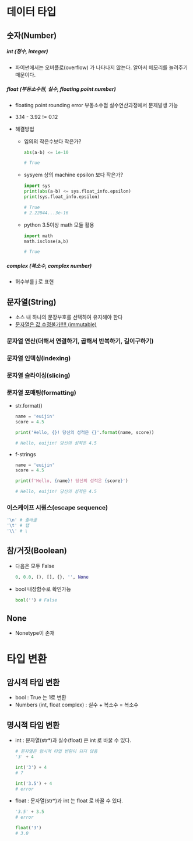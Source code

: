 # 데이터 타입

## 숫자(Number)

##### int (정수, integer)

- 파이썬에서는 오버플로(overflow) 가 나타나지 않는다. 알아서 메모리를 늘려주기 때문이다.

##### float (부동소수점, 실수, floating point number)

- floating point rounding error 부동소수점 실수연산과정에서 문제발생 가능

- 3.14 - 3.92 != 0.12

- 해결방법

  - 임의의 작은수보다 작은가?

    ```python
    abs(a-b) <= 1e-10
    
    # True
    ```

  - sysyem 상의 machine epsilon 보다 작은가?

    ```python
    import sys
    print(abs(a-b) <= sys.float_info.epsilon)
    print(sys.float_info.epsilon)
    
    # True
    # 2.22044...3e-16
    ```

  - python 3.5이상 math 모듈 활용

    ```python
    import math
    math.isclose(a,b)
    
    # True
    ```

    

##### complex (복소수, complex number)

- 허수부를 j 로 표현

  

## 문자열(String)

- 소스 내 하나의 문장부호를 선택하여 유지해야 한다
- <u>문자열은 값 수정불가!!!! (immutable)</u>

### 문자열 연산(더해서 연결하기, 곱해서 반복하기, 길이구하기)

### 문자열 인덱싱(indexing)

### 문자열 슬라이싱(slicing)

### 문자열 포매팅(formatting)

- str.format()

  ```python
  name = 'euijin'
  score = 4.5
  
  print('Hello, {}! 당신의 성적은 {}'.format(name, score))
  
  # Hello, euijin! 당신의 성적은 4.5
  ```

- f-strings 

  ```python
  name = 'euijin'
  score = 4.5
  
  print(f'Hello, {name}! 당신의 성적은 {score}')
  
  # Hello, euijin! 당신의 성적은 4.5
  ```

### 이스케이프 시퀀스(escape sequence)

```python
'\n' # 줄바꿈
'\t' # 탭
'\\' # \
```





## 참/거짓(Boolean)

- 다음은 모두 False 

  ```python
  0, 0.0, (), [], {}, '', None
  ```

- bool 내장함수로 확인가능

  ```python
  bool('') # False
  ```

  

## None

- Nonetype이 존재



# 타입 변환

## 암시적 타입 변환

- bool : True 는 1로 변환
- Numbers (int, float complex) : 실수 + 복소수 = 복소수



## 명시적 타입 변환

- int : 문자열(str*)과 실수(float) 은 int 로 바꿀 수 있다.

  ```python
  # 문자열은 암시적 타입 변환이 되지 않음
  '3' + 4
  
  int('3') + 4
  # 7 
  
  int('3.5') + 4
  # error
  ```

  

- float : 문자열(str*)과 int 는 float 로 바꿀 수 있다.

  ```python
  '3.5' + 3.5
  # error
  
  float('3')
  # 3.0
  ```

